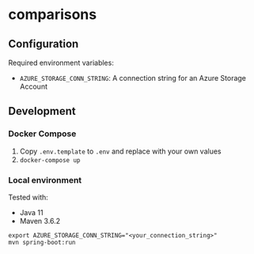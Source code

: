 # comparisons

## Configuration

Required environment variables:

* `AZURE_STORAGE_CONN_STRING`: A connection string for an Azure Storage Account

## Development

### Docker Compose

1. Copy `.env.template` to `.env` and replace with your own values
2. `docker-compose up`

### Local environment

Tested with:
* Java 11
* Maven 3.6.2

```shell
export AZURE_STORAGE_CONN_STRING="<your_connection_string>"
mvn spring-boot:run
```